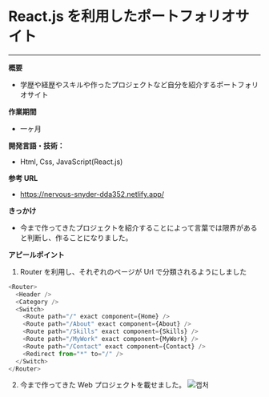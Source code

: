 # React.js を利用したポートフォリオサイト

---

**概要**

- 学歴や経歴やスキルや作ったプロジェクトなど自分を紹介するポートフォリオサイト

**作業期間**

- 一ヶ月

**開発言語・技術：**

- Html, Css, JavaScript(React.js)

**参考 URL**

- https://nervous-snyder-dda352.netlify.app/

**きっかけ**

- 今まで作ってきたプロジェクトを紹介することによって言葉では限界があると判断し、作ることになりました。

**アピールポイント**

1. Router を利用し、それぞれのページが Url で分類されるようにしました

```js
<Router>
  <Header />
  <Category />
  <Switch>
    <Route path="/" exact component={Home} />
    <Route path="/About" exact component={About} />
    <Route path="/Skills" exact component={Skills} />
    <Route path="/MyWork" exact component={MyWork} />
    <Route path="/Contact" exact component={Contact} />
    <Redirect from="*" to="/" />
  </Switch>
</Router>
```

2. 今まで作ってきた Web プロジェクトを載せました。
![캡처](https://user-images.githubusercontent.com/50327128/107136143-f17a9500-6943-11eb-9262-dc9133bfc5ce.JPG)
